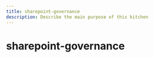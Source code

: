 ```yaml
---
title: sharepoint-governance
description: Describe the main purpose of this kitchen
---
```


# sharepoint-governance
